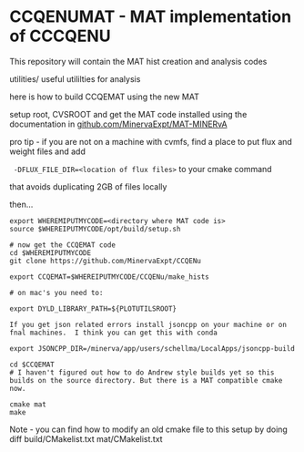 # CCQENUMAT - MAT implementation of CCCQENU

This repository will contain the MAT hist creation and analysis codes

utilities/ useful utililties for analysis

here is how to build CCQEMAT using the new MAT

setup root, CVSROOT and get the MAT code installed using the documentation in [github.com/MinervaExpt/MAT-MINERvA](https://github.com/MinervaExpt/MAT-MINERvA)

pro tip - if you are not on a machine with cvmfs, find a place to put flux and weight files and add 

` -DFLUX_FILE_DIR=<location of flux files>` to your cmake command

that avoids duplicating 2GB of files locally

then... 

```
export WHEREMIPUTMYCODE=<directory where MAT code is> 
source $WHEREIPUTMYCODE/opt/build/setup.sh

# now get the CCQEMAT code
cd $WHEREMIPUTMYCODE
git clone https://github.com/MinervaExpt/CCQENu

export CCQEMAT=$WHEREIPUTMYCODE/CCQENu/make_hists

# on mac's you need to:

export DYLD_LIBRARY_PATH=${PLOTUTILSROOT}

If you get json related errors install jsoncpp on your machine or on fnal machines.  I think you can get this with conda

export JSONCPP_DIR=/minerva/app/users/schellma/LocalApps/jsoncpp-build

cd $CCQEMAT
# I haven't figured out how to do Andrew style builds yet so this builds on the source directory. But there is a MAT compatible cmake now.  

cmake mat  
make
```

Note -  you can find how to modify an old cmake file to this setup by doing  diff build/CMakelist.txt mat/CMakelist.txt
